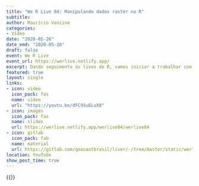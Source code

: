 ```yaml
---
title: "We R Live 04: Manipulando dados raster no R"
subtitle: 
author: Maurício Vancine
categories:
- Vídeo
date: "2020-05-26"
date_end: "2020-05-26"
draft: false
event: We R Live
event_url: https://werlive.netlify.app/
excerpt: Dando seguimento às lives de R, vamos iniciar a trabalhar com dados no formato 'raster'. Começaremos do basicão, mas será o suficiente para dominar a manipulação deste tipo de dado espacial tão usado. Isso tudo usando o pacote "raster".
featured: true
layout: single
links:
- icon: video
  icon_pack: fas
  name: video
  url: "https://youtu.be/dFC9SuGLuX8"
- icon: images
  icon_pack: fas
  name: slides
  url: https://werlive.netlify.app/werlive04/werlive04
- icon: gitlab
  icon_pack: fab
  name: material
  url: https://gitlab.com/geocastbrasil/liver/-/tree/master/static/werlive04
location: YouTube
show_post_time: true
---
```


{{<youtube dFC9SuGLuX8>}}
